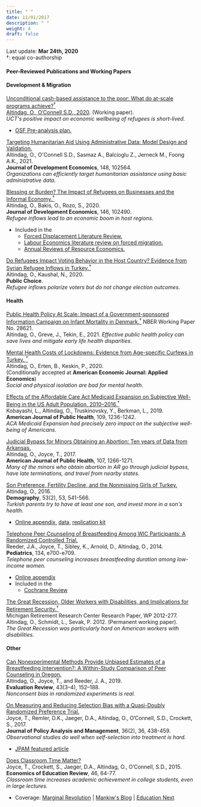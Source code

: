 ```yaml
---
title: " "
date: 11/01/2017
description: " "
weight: 4
draft: false
---
```



Last update: **Mar 24th, 2020**     
&dagger;: equal co-authorship 


#### **Peer-Reviewed Publications and Working Papers**    

#### Development & Migration 


[Unconditional cash-based assistance to the poor: What do at-scale programs achieve?<sup>&dagger;</sup>     
Altindag, O., O’Connell S.D., 2020](/static/pdfs/wp/AOC_RefugeeAidEfx_Feb2021.pdf). (Working paper).        
*UCT's positive impact on economic wellbeing of refugees is short-lived.*

* [OSF Pre-analysis plan.](https://osf.io/pnauc/?view_only=a32fb02e9540408da8b2ed7bff83e046)

[Targeting Humanitarian Aid Using Administrative Data: Model Design and Validation.](/static/pdfs/published/AOSBCJK_JDE_2021.pdf)   
Altindag, O., O'Connell S.D., Sasmaz A., Balcioglu Z., Jerneck M., Foong A.K., 2021.    
**Journal of Development Economics**, 148, 102564.    
*Organizations can efficiently target humanitarian assistance using basic administrative data.*     



[Blessing or Burden? The Impact of Refugees on Businesses and the Informal Economy.<sup>&dagger;</sup>     ](/static/pdfs/published/ABR_JDE_2020.pdf)       
Altindag, O., Bakis, O., Rozo, S., 2020.         
**Journal of Development Economics**, 146, 102490.  
*Refugee inflows lead to an economic boom in host regions*.

* Included in the 
  + [Forced Displacement Literature Review.](http://documents.worldbank.org/curated/en/940291575434038147/Forced-Displacement-Literature-Review-2019-2020)
  + [Labour Economics literature review on forced migration.](https://www.sciencedirect.com/science/article/pii/S0927537119300132?via%3Dihub) 
  + [Annual Reviews of Resource Economics.](https://www.annualreviews.org/doi/abs/10.1146/annurev-resource-090518-095629)



[Do Refugees Impact Voting Behavior in the Host Country? Evidence from Syrian Refugee Inflows in Turkey.<sup>&dagger;</sup>](/static/pdfs/published/AK_2020_Public_Choice.pdf)     
Altindag, O., Kaushal, N., 2020.    
**Public Choice**.  
*Refugee inflows polarize voters but do not change election outcomes.*




#### Health 

[Public Health Policy At Scale: Impact of a Government-sponsored Information Campaign on Infant Mortality in Denmark.<sup>&dagger;</sup>](/static/pdfs/wp/SIDS_Mar2021.pdf) 
NBER Working Paper No. 28621.   
Altindag, O., Greve, J., Tekin, E., 2021. 
*Effective public health policy can save lives and mitigate early life health disparities.*


[Mental Health Costs of Lockdowns: Evidence from Age-specific Curfews in Turkey. <sup>&dagger;</sup>](/static/pdfs/wp/altindag_erten_keskin_Jan2021.pdf)       
Altindag, O., Erten, B., Keskin, P., 2020.   
(Conditionally accepted at **American Economic Journal: Applied Economics**)     
*Social and physical isolation are bad for mental health.* 


[Effects of the Affordable Care Act Medicaid Expansion on Subjective Well-Being in the US Adult Population, 2010–2016.<sup>&dagger;</sup>](/static/pdfs/published/ajph2019effects.pdf)     
Kobayashi, L., Altindag, O., Truskinovsky, Y., Berkman, L., 2019.      
**American Journal of Public Health**, 109, 1236-1242.    
*ACA Medicaid Expansion had precisely zero impact on the subjective well-being of Americans.* 

[Judicial Bypass for Minors Obtaining an Abortion: Ten years of Data from Arkansas.](/static/pdfs/published/ajph2017judicial.pdf)     
 Altindag, O., Joyce, T., 2017.      
 **American Journal of Public Health**, 107, 1266-1271.    
*Many of the minors who obtain abortion in AR go through judicial bypass, have late terminations, and travel from nearby states.* 


[Son Preference, Fertility Decline, and the Nonmissing Girls of Turkey.](/static/pdfs/published/dempgraphy2016sonpr.pdf)     
Altindag, O., 2016.    
**Demography**, 53(2), 53, 541-566.   
*Turkish parents try to have at least one son, and invest more in a son's health.*

* [Online appendix,](/static/pdfs/sup/AppendixCombined11212015.pdf) [data,](/static/rep/demography2016/replicationdata.zip) [replication kit](/static/rep/demography2016/ProgramsAndLogFiles.zip)     




[Telephone Peer Counseling of Breastfeeding Among WIC Participants: A Randomized Controlled Trial.](/static/pdfs/published/pediatrics2014tel.pdf)     
Reeder, J.A., Joyce, T., Sibley, K., Arnold, D., Altindag, O., 2014.     
**Pediatrics**, 134, e700-e709.   
*Telephone peer counseling increases breastfeeding duration among low-income women.* 

* [Online appendix](/static/pdfs/sup/pedsap.pdf)     
* Included in the 
  + [Cochrane Review](https://www.cochranelibrary.com/cdsr/doi/10.1002/14651858.CD001688.pub3/epdf/full)      

[The Great Recession, Older Workers with Disabilities, and Implications for Retirement Security.<sup>&dagger;</sup>](/static/pdfs/wp/wp277.pdf)    
Michigan Retirement Research Center Research Paper, WP 2012-277.     
Altindag, O., Schmidt, L., Sevak, P. 2012. (Permanent working paper).   
*The Great Recession was particularly hard on American workers with disabilities.*



#### Other 

[Can Nonexperimental Methods Provide Unbiased Estimates of a Breastfeeding
Intervention?: A Within-Study Comparison of Peer Counseling in Oregon.](/static/pdfs/published/ER2019CanExp.pdf)   
Altindag, O., Joyce, T., and Reeder, J. A., 2019.      
**Evaluation Review**, 43(3–4), 152–188.      
*Nonconsent bias in randomized experiments is real.*


[On Measuring and Reducing Selection Bias with a Quasi-Doubly Randomized Preference Trial.](/static/pdfs/published/jpam2017onmeas.pdf)      
Joyce, T., Remler, D.K., Jaeger, D.A., Altindag, O., O’Connell, S.D., Crockett, S., 2017.     
**Journal of Policy Analysis and Management**, 36(2), 36, 438-459.   
*Observational studies do well when self-selection into treatment is hard.* 

* [JPAM featured article](http://www.appam.org/jpam-featured-article-on-measuring-and-reducing-selection-bias-with-a-quasi-doubly-randomized-preference-trial/)    


[Does Classroom Time Matter?](/static/pdfs/published/eer2015does.pdf)      
Joyce, T., Crockett, S., Jaeger, D.A., Altindag, O., O’Connell, S.D., 2015.   
**Economics of Education Review**, 46, 64-77.      
*Classroom time increases academic achievement in college students, even in large lectures.*  

* Coverage: [Marginal Revolution](http://marginalrevolution.com/marginalrevolution/2014/04/does-classroom-time-matter.html) | [Mankiw's Blog](http://gregmankiw.blogspot.com/2014/04/do-more-lectures-improve-student.html) | [Education Next](http://educationnext.org/a-silver-lining-for-online-higher-education/)      






